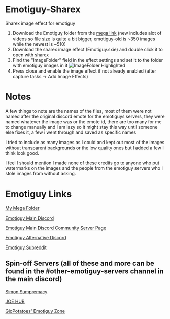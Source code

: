 # Emotiguy-Sharex
Sharex image effect for emotiguy

1. Download the Emotiguy folder from the [mega link](https://mega.nz/folder/ncQWyK6K#8tQ-FygmUxt_f3MVhNp4ZQ) (new includes alot of videos so file size is quite a bit bigger, emotiguy-old is ~350 images while the newest is ~510)
2. Download the sharex image effect (Emotiguy.sxie) and double click it to open with sharex
3. Find the "ImageFolder" field in the effect settings and set it to the folder with emotiguy images in it
    ![ImageFolder Highlighted](https://b.catgirlsare.sexy/RSzBm3AzhIPo.png)
4. Press close and enable the image effect if not already enabled (after capture tasks -> Add Image Effects)

# Notes
A few things to note are the names of the files, most of them were not named after the original discord emote for the emotiguys servers, they were named whatever the image was or the emote id, there are too many for me to change manually and I am lazy so it might stay this way until someone else fixes it, a few i went through and saved as specific names

I tried to include as many images as I could and kept out most of the images without transparent backgrounds or the low quality ones but I added a few I think look good.

I feel I should mention I made none of these credits go to anyone who put watermarks on the images and the people from the emotiguy servers who I stole images from without asking.

# Emotiguy Links
[My Mega Folder](https://mega.nz/folder/ncQWyK6K#8tQ-FygmUxt_f3MVhNp4ZQ)

[Emotiguy Main Discord](https://discord.gg/emotiguy)

[Emotiguy Main Discord Community Server Page](https://discord.com/servers/emotiguy-emotes-772459755633377310)

[Emotiguy Alternative Discord](https://discord.gg/XbfX6BFpY6)

[Emotiguy Subreddit](https://www.reddit.com/r/emotiguy)


## Spin-off Servers (all of these and more can be found in the #other-emotiguy-servers channel in the main discord)

[Simon Sumpremacy](https://discord.gg/MccbBUHUFE)

[JOE HUB](https://discord.gg/ZZVgB5qRze)

[GioPotatoes' Emotiguy Zone](https://discord.gg/azpr5BuSzs)

